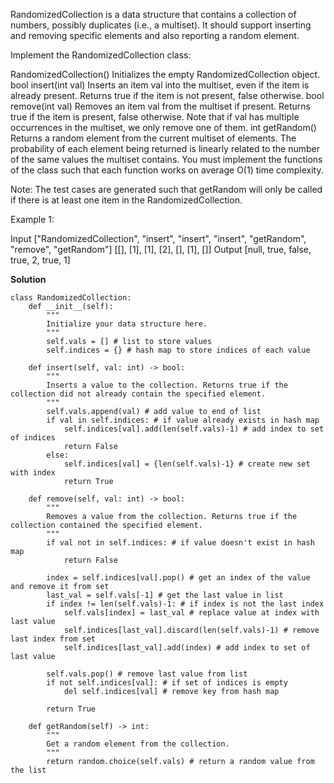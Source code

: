RandomizedCollection is a data structure that contains a collection of numbers, possibly duplicates (i.e., a multiset). It should support inserting and removing specific elements and also reporting a random element.

Implement the RandomizedCollection class:

RandomizedCollection() Initializes the empty RandomizedCollection object.
bool insert(int val) Inserts an item val into the multiset, even if the item is already present. Returns true if the item is not present, false otherwise.
bool remove(int val) Removes an item val from the multiset if present. Returns true if the item is present, false otherwise. Note that if val has multiple occurrences in the multiset, we only remove one of them.
int getRandom() Returns a random element from the current multiset of elements. The probability of each element being returned is linearly related to the number of the same values the multiset contains.
You must implement the functions of the class such that each function works on average O(1) time complexity.

Note: The test cases are generated such that getRandom will only be called if there is at least one item in the RandomizedCollection.

 

Example 1:

Input
["RandomizedCollection", "insert", "insert", "insert", "getRandom", "remove", "getRandom"]
[[], [1], [1], [2], [], [1], []]
Output
[null, true, false, true, 2, true, 1]


**Solution**
```
class RandomizedCollection:
    def __init__(self):
        """
        Initialize your data structure here.
        """
        self.vals = [] # list to store values
        self.indices = {} # hash map to store indices of each value

    def insert(self, val: int) -> bool:
        """
        Inserts a value to the collection. Returns true if the collection did not already contain the specified element.
        """
        self.vals.append(val) # add value to end of list
        if val in self.indices: # if value already exists in hash map
            self.indices[val].add(len(self.vals)-1) # add index to set of indices
            return False
        else:
            self.indices[val] = {len(self.vals)-1} # create new set with index
            return True

    def remove(self, val: int) -> bool:
        """
        Removes a value from the collection. Returns true if the collection contained the specified element.
        """
        if val not in self.indices: # if value doesn't exist in hash map
            return False
        
        index = self.indices[val].pop() # get an index of the value and remove it from set
        last_val = self.vals[-1] # get the last value in list
        if index != len(self.vals)-1: # if index is not the last index
            self.vals[index] = last_val # replace value at index with last value
            self.indices[last_val].discard(len(self.vals)-1) # remove last index from set
            self.indices[last_val].add(index) # add index to set of last value
        
        self.vals.pop() # remove last value from list
        if not self.indices[val]: # if set of indices is empty
            del self.indices[val] # remove key from hash map
        
        return True

    def getRandom(self) -> int:
        """
        Get a random element from the collection.
        """
        return random.choice(self.vals) # return a random value from the list
```
